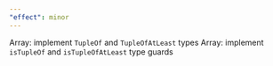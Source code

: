 ```yaml
---
"effect": minor
---
```


Array: implement `TupleOf` and `TupleOfAtLeast` types
Array: implement `isTupleOf` and `isTupleOfAtLeast` type guards
